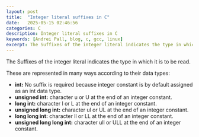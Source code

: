 ```yaml
---
layout: post
title:  "Integer literal suffixes in C"
date:   2025-05-15 02:46:56
categories: C
description: Integer literal suffixes in C
keywords: [Andrei Pall, blog, c, gcc, linux]
excerpt: The Suffixes of the integer literal indicates the type in which it is to be read.
---
```

<p>The Suffixes of the integer literal indicates the type in which it is to be read.</p>
<p>These are represented in many ways according to their data types:</p>
<ul><li value="1"><b><strong>int:</strong></b><span> No suffix is required because integer constant is by default assigned as an int data type.</span></li><li value="2"><b><strong>unsigned int:</strong></b><span> character u or U at the end of an integer constant.</span></li><li value="3"><b><strong>long int:</strong></b><span> character l or L at the end of an integer constant.</span></li><li value="4"><b><strong>unsigned long int:</strong></b><span> character ul or UL at the end of an integer constant.</span></li><li value="5"><b><strong>long long int:</strong></b><span> character ll or LL at the end of an integer constant.</span></li><li value="6"><b><strong>unsigned long long int:</strong></b><span> character ull or ULL at the end of an integer constant.</span></li></ul>

